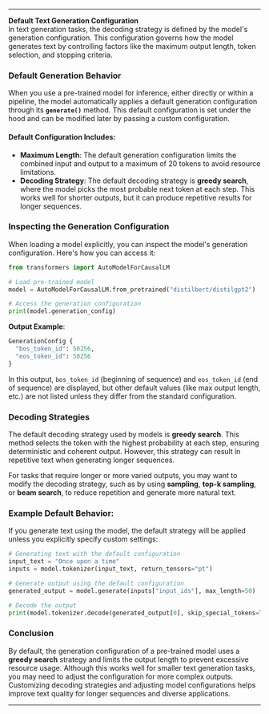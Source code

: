 
---

**Default Text Generation Configuration**  
In text generation tasks, the decoding strategy is defined by the model's generation configuration. This configuration governs how the model generates text by controlling factors like the maximum output length, token selection, and stopping criteria.

### Default Generation Behavior
When you use a pre-trained model for inference, either directly or within a pipeline, the model automatically applies a default generation configuration through its **`generate()`** method. This default configuration is set under the hood and can be modified later by passing a custom configuration.

#### Default Configuration Includes:
- **Maximum Length**: The default generation configuration limits the combined input and output to a maximum of 20 tokens to avoid resource limitations.
- **Decoding Strategy**: The default decoding strategy is **greedy search**, where the model picks the most probable next token at each step. This works well for shorter outputs, but it can produce repetitive results for longer sequences.
  
### Inspecting the Generation Configuration
When loading a model explicitly, you can inspect the model's generation configuration. Here's how you can access it:

```python
from transformers import AutoModelForCausalLM

# Load pre-trained model
model = AutoModelForCausalLM.from_pretrained("distilbert/distilgpt2")

# Access the generation configuration
print(model.generation_config)
```

**Output Example**:
```python
GenerationConfig {
  "bos_token_id": 50256,
  "eos_token_id": 50256
}
```

In this output, `bos_token_id` (beginning of sequence) and `eos_token_id` (end of sequence) are displayed, but other default values (like max output length, etc.) are not listed unless they differ from the standard configuration.

### Decoding Strategies
The default decoding strategy used by models is **greedy search**. This method selects the token with the highest probability at each step, ensuring deterministic and coherent output. However, this strategy can result in repetitive text when generating longer sequences.

For tasks that require longer or more varied outputs, you may want to modify the decoding strategy, such as by using **sampling**, **top-k sampling**, or **beam search**, to reduce repetition and generate more natural text.

### Example Default Behavior:
If you generate text using the model, the default strategy will be applied unless you explicitly specify custom settings:

```python
# Generating text with the default configuration
input_text = "Once upon a time"
inputs = model.tokenizer(input_text, return_tensors="pt")

# Generate output using the default configuration
generated_output = model.generate(inputs["input_ids"], max_length=50)

# Decode the output
print(model.tokenizer.decode(generated_output[0], skip_special_tokens=True))
```

### Conclusion
By default, the generation configuration of a pre-trained model uses a **greedy search** strategy and limits the output length to prevent excessive resource usage. Although this works well for smaller text generation tasks, you may need to adjust the configuration for more complex outputs. Customizing decoding strategies and adjusting model configurations helps improve text quality for longer sequences and diverse applications.

--- 
